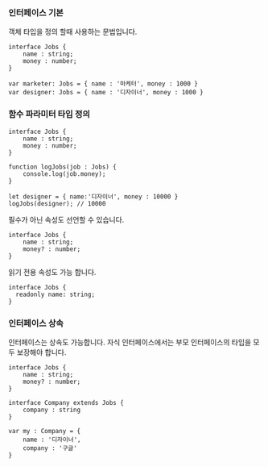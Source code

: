### 인터페이스 기본

객체 타입을 정의 할때 사용하는 문법입니다.

```
interface Jobs {
	name : string;
	money : number;
}

var marketer: Jobs = { name : '마케터', money : 1000 }
var designer: Jobs = { name : '디자이너', money : 1000 }
```

### 함수 파라미터 타입 정의

```
interface Jobs {
	name : string;
	money : number;
}

function logJobs(job : Jobs) {
	console.log(job.money);
}

let designer = { name:'디자이너', money : 10000 }
logJobs(designer); // 10000
```

필수가 아닌 속성도 선언할 수 있습니다.

```
interface Jobs {
	name : string;
	money? : number;
}
```

읽기 전용 속성도 가능 합니다.

```
interface Jobs {
  readonly name: string;
}
```

### 인터페이스 상속

인터페이스는 상속도 가능합니다.
자식 인터페이스에서는 부모 인터페이스의 타입을 모두 보장해야 합니다.

```
interface Jobs {
	name : string;
	money? : number;
}

interface Company extends Jobs {
	company : string
}

var my : Company = {
	name : '디자이너',
	company : '구글'
}
```